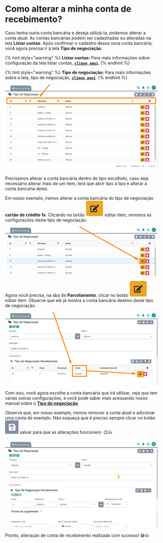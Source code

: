 # Como alterar a minha conta de recebimento?

Caso tenha outra conta bancária e deseja utilizá-la, podemos alterar a conta atual. As contas bancárias podem ser cadastradas ou alteradas na tela **Listar contas**. Após confirmar o cadastro dessa nova conta bancária, você agora precisa ir à tela **Tipo de negociação**.

{% hint style="warning" %}
**Listar contas:** Para mais informações sobre configuração da tela listar contas, [**`clique aqui`**](/erp-v2/funcionalidades/financeiro/listar_contas_bancarias.md).
{% endhint %}

{% hint style="warning" %}
**Tipo de negociação:** Para mais informações sobre a tela, tipo de negociação, [**`clique aqui`**](/erp-v2/funcionalidades/financeiro/tipos_negociacao.md).
{% endhint %}

![](/erp-v2/assets/guia_utilizacao/guia_como_alterar_conta_receber_tela.png)

Precisamos alterar a conta bancária dentro do tipo escolhido, caso seja necessário alterar mais de um item, terá que abrir tipo a tipo e alterar a conta bancária deles.

Em nosso exemplo, iremos alterar a conta bancária do tipo de negociação **cartão de crédito 1x**. Clicando no botão <img src="/erp-v2/assets/funcionalidades/icon_editar_item.png" alt="" data-size="line"> editar item, veremos as configurações deste tipo de negociação.

![](/erp-v2/assets/guia_utilizacao/guia_como_alterar_conta_receber_tela_btn_editar.png)

Agora você precisa, na aba de **Parcelamento**, clicar no botão <img src="/erp-v2/assets/funcionalidades/icon_editar_item.png" alt="" data-size="line"> editar item. Observe que ele já mostra a conta bancária destino deste tipo de negociação.

![](/erp-v2/assets/guia_utilizacao/guia_como_alterar_conta_receber_edita_conta.png)

Com isso, você agora escolhe a conta bancária que irá utilizar, veja que tem várias outras configurações, e você pode saber mais acessando nosso manual sobre o [**Tipo de negociação**](/erp-v2/funcionalidades/financeiro/tipos_negociacao.md).

Observe que, em nosso exemplo, iremos remover a conta atual e adicionar uma conta de exemplo. Não esqueça que é preciso sempre clicar no botão <img src="/erp-v2/assets/icon_salvar.png" alt="" data-size="line"> salvar para que as alterações funcionem. 😉👍

![](/erp-v2/assets/guia_utilizacao/guia_como_alterar_conta_receber_edita_conta_salvando.gif)

Pronto, alteração de conta de recebimento realizada com sucesso! 😁👍
